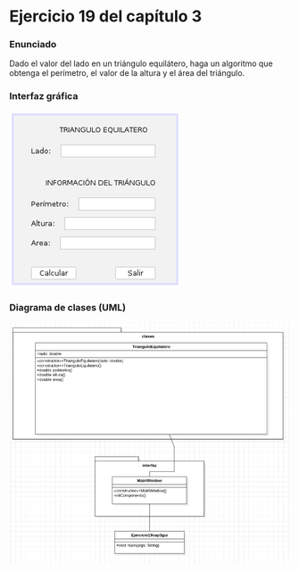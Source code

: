 # Ejercicio 19 del capítulo 3

### Enunciado
Dado el valor del lado en un triángulo equilátero, haga un algoritmo que obtenga el
perímetro, el valor de la altura y el área del triángulo.

### Interfaz gráfica
![Imagen de la interfaz gráfica](./gui.png)

### Diagrama de clases (UML)
![Imagen del diagrama de clases en UML](./DiagramaClases.png)
